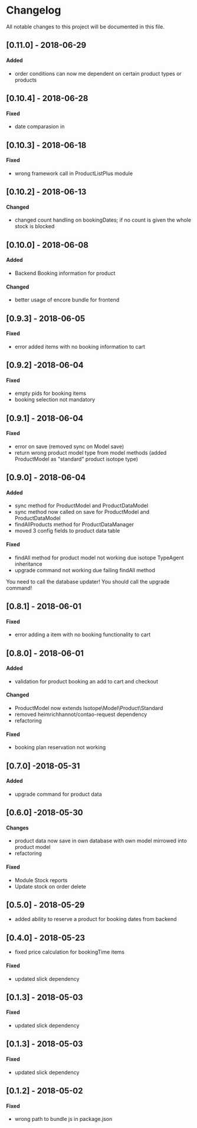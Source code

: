 # Changelog
All notable changes to this project will be documented in this file.

## [0.11.0] - 2018-06-29

#### Added
* order conditions can now me dependent on certain product types or products

## [0.10.4] - 2018-06-28

#### Fixed
* date comparasion in 

## [0.10.3] - 2018-06-18

#### Fixed
* wrong framework call in ProductListPlus module

## [0.10.2] - 2018-06-13

#### Changed
* changed count handling on bookingDates; if no count is given the whole stock is blocked

## [0.10.0] - 2018-06-08

#### Added
* Backend Booking information for product

#### Changed 
* better usage of encore bundle for frontend

## [0.9.3] - 2018-06-05

#### Fixed
* error added items with no booking information to cart

## [0.9.2] -2018-06-04

#### Fixed
* empty pids for booking items
* booking selection not mandatory

## [0.9.1] - 2018-06-04

#### Fixed
* error on save (removed sync on Model save)
* return wrong product model type from model methods (added ProductModel as "standard" product isotope type)

## [0.9.0] - 2018-06-04

#### Added
* sync method for ProductModel and ProductDataModel
* sync method now called on save for ProductModel and ProductDataModel
* findAllProducts method for ProductDataManager
* moved 3 config fields to product data table

#### Fixed 
* findAll method for product model not working due isotope TypeAgent inheritance
* upgrade command not working due failing findAll method

You need to call the database updater!
You should call the upgrade command!

## [0.8.1] - 2018-06-01

#### Fixed
* error adding a item with no booking functionality to cart

## [0.8.0] - 2018-06-01

#### Added
* validation for product booking an add to cart and checkout

#### Changed
* ProductModel now extends Isotope\Model\Product\Standard
* removed heimrichhannot/contao-request dependency
* refactoring

#### Fixed
* booking plan reservation not working

## [0.7.0] -2018-05-31

#### Added
* upgrade command for product data

## [0.6.0] -2018-05-30

#### Changes 
* product data now save in own database with own model mirrowed into product model
* refactoring

#### Fixed
* Module Stock reports
* Update stock on order delete

## [0.5.0] - 2018-05-29
* added ability to reserve a product for booking dates from backend 

## [0.4.0] - 2018-05-23
* fixed price calculation for bookingTime items 

#### Fixed
* updated slick dependency

## [0.1.3] - 2018-05-03

#### Fixed
* updated slick dependency

## [0.1.3] - 2018-05-03

#### Fixed
* updated slick dependency

## [0.1.2] - 2018-05-02

#### Fixed
* wrong path to bundle js in package.json